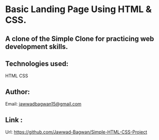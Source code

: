 # Basic Landing Page Using HTML & CSS.
## A clone of the Simple Clone for practicing web development skills.
## Technologies used:
  HTML
  CSS
## Author:
  Email: jawwadbagwan15@gmail.com
## Link :
  Url: https://github.com/Jawwad-Bagwan/Simple-HTML-CSS-Project
